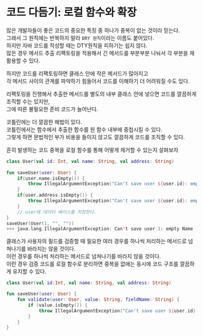 코드 다듬기: 로컬 함수와 확장   
=======================    
많은 개발자들이 좋은 코드의 중요한 특징 중 하나가 중복이 없는 것이라 믿는다.                  
그래서 그 원칙에는 반복하지 말라 `DRY 원칙`이라는 이름도 붙어있다.                 
하지만 자바 코드를 작성할 때는 DTY원칙을 피하기는 쉽지 않다.                 
많은 경우 메서드 추출 리팩토링을 적용해서 긴 메서드를 부분부분 나눠서 각 부분을 재활용할 수 있다.          
              
하지만 코드를 리팩토링하면 클래스 안에 작은 메서드가 많아지고                
각 메서드 사이의 관계를 파악하기 힘들어서 코드를 이해하기 더 어려워질 수도 있다.                
      
리팩토링을 진행해서 추출한 메서드를 별도의 내부 클래스 안에 넣으면 코드를 깔끔하게 조직할 수는 있지만,         
그에 따른 불필요한 준비 코드가 늘어난다.         
              
코틀린에는 더 깔끔한 해법이 있다.             
코틀린에서는 함수에서 추출한 함수를 원 함수 내부에 중첩시킬 수 있다.           
그렇게 하면 문법적인 부가 비용을 들이지 않고도 깔끔하게 코드를 조직할 수 있다.         
          
흔히 발생하는 코드 중복을 로컬 함수를 통해 어떻게 제거할 수 있는지 살펴보자      

```kt
class User(val id: Int, val name: String, val address: String)  
      
fun saveUser(user: User) {
    if(user.name.isEmpty()) {
        throw IllegalArgumentException("Can't save user ${user.id}: empty Name")
    }
    if(user.address.isEmpty()) {
        throw IllegalArgumentException("Can't save user ${user.id}: empty Address")
    }
    // user에 데이터 베이스를 저장한다.      
}
saveUser(User(1, "", ""))
>>> java.lang.IllegalArgumentException: Can't save user 1: empty Name
```
클래스가 사용자의 필드를 검증할 때 필요한 여러 경우를 하나씩 처리하는 메서드로 넘쳐나기를 바라지는 않을 것이다.              
이런 경우를 하나씩 처리하는 메서드로 넘쳐나기를 바라지 않을 것이다.                
이런 경우 검증 코드를 로컬 함수로 분리하면 중복을 없애는 동시에 코드 구조를 깔끔하게 유지할 수 있다.             

```kt
class User(val id:Int, val name: String, val address: String)

fun saveUser(user: User) {
    fun validate(user: User, value: String, fieldName: String) {
        if (value.isEmpty()) {
            throw IllegalArgumentException("Can't save user ${user.id}: empty $fieldName")
        }
    }
}
```


















